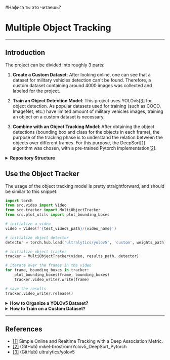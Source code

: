 #Нафига ты это читаешь?




# Multiple Object Tracking
___
## Introduction
The project can be divided into roughly 3 parts:

1. __Create a Custom Dataset__:
After looking online, one can see that a dataset for military vehicles detection can't be found.
Therefore, a custom dataset containing around 4000 images was collected and labeled for the project.

2. __Train an Object Detection Model__:
This project uses YOLOv5[[3]](#ref3) for object detection. As popular datasets used for training 
(such as COCO, ImageNet, etc.) have limited amount of military vehicles images, training an object on a custom dataset
is necessary.

3. __Combine with an Object Tracking Model__:
After obtaining the object detections (bounding box and class for the objects in each frame), the purpose of the tracking phase is to understand the relation between the objects over different frames. For this purpose, the DeepSort[[1]](#ref1) algorithm was chosen, with a pre-trained Pytorch implementation[[2]](#ref2).

<details>
  <summary><b> Repository Structure </b></summary>

```
├─ src
│  ├─ deep_sort_pytorch
│  ├─ utils
│  │  ├─ common_images_dataset_downloader.ipynb
│  │  ├─ download_Udacity_self_driving_car_dataset.ipynb
│  │  ├─ feature_matching_LoFTR.ipynb
│  │  ├─ Google_images.ipynb
│  │  ├─ Google_images.py
│  │  ├─ super_resolution.ipynb
│  │  ├─ super_resolution.py
│  │  └─ README.md
│  ├─ data_utils.py
│  ├─ plot_utils.py
│  ├─ tracker.py
│  └─ video.py
├─ figures
├─ notebooks
│  ├─ Compare Detectors.ipynb
│  ├─ test.ipynb
│  └─ Train YOLOv5.ipynb
└─ README.md
```
</details>


## Use the Object Tracker

The usage of the object tracking model is pretty straightforward, and should be similar to this snippet:

```python
import torch
from src.video import Video
from src.tracker import MultiObjectTracker
from src.plot_utils import plot_bounding_boxes

# initialize a video
video = Video(f'{test_videos_path}/{video_name}')

# initialize object detector
detector = torch.hub.load('ultralytics/yolov5', 'custom', weights_path).to(device)

# initialize object tracker
tracker = MultiObjectTracker(video, results_path, detector)

# iterate over the frames in the video
for frame, bounding_boxes in tracker:
    plot_bounding_boxes(frame, bounding_boxes)
    tracker.video_writer.write(frame)

# save the results
tracker.video_writer.release()
```
<details>
  <summary><b> How to Organize a YOLOv5 Dataset? </b></summary>
  
* All images and labels should be inside a folder named ```dataset```, located at the same level as the YOLO folder.
* Each image should have a matching label file, with the __same__ name and of ```.txt``` type.
```
├─ yolov5
└─ dataset
   ├─ images
   │  ├─ train
   │  │  ├─ file1.jpg
   │  │  └─ file2.jpg
   │  └─ val
   │     ├─ file3.jpg
   │     └─ file4.jpg
   └─ labels
      ├─ train
      │  ├─ file1.txt
      │  └─ file2.txt
      └─ val
         ├─ file3.txt
         └─ file4.txt
```

Each label file should contain all bounding boxes in the image, and looks similar to:
```
0 0.480109 0.631250 0.684532 0.713589
3 0.780210 0.325648 0.125679 0.456123
```
While:
* Only one bounding box per row.
* Each row represents a bounding box like: ```class x_center y_center width height```.
* Class values starting from 0.
* Bounding Box coordinates normalized between 0 and 1.
</details>


<details>
  <summary><b> How to Train on a Custom Dataset? </b></summary>

* For this project, I used Google Colab for the training. 
* The training pipeline is wrraped in Colab Forms, which allows using the code in gui-like environment, with minimal code:


_
In order to initialize the training file, the following should be filled: 

| Content                        | Notebook                                   | 
|:------------------------------:|--------------------------------------------|
| ```DATASET_IMAGES_PATH```      | Path to the zip file containing the images |
| ```DATASET_LABELS_PATH```      | Path to the zip file containing the labels |
| ```TEST_VIDEOS_PATH```         | Path to the zip file containing the test videos (optional) |
| ```YOLO_YAML_PATH```           | Path to the ```.yaml``` with the YOLOv5 configuration |


> __The Training Loop:__

* After the training is done, the weights and run results can be zipped and downloaded.
* The trained model can now be used to inference on videos or images. See the YOLOv5 repository for more details.
</details>

___
## References
- <a name="ref1"> [[1]](https://arxiv.org/abs/1703.07402) Simple Online and Realtime Tracking with a Deep Association Metric.
- <a name="ref2"> [[2]](https://github.com/mikel-brostrom/Yolov5_DeepSort_Pytorch) (GitHub) mikel-brostrom/Yolov5_DeepSort_Pytorch
- <a name="ref3"> [[3]](https://github.com/ultralytics/yolov5) (GitHub) ultralytics/yolov5
